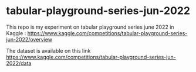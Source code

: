 # tabular-playground-series-jun-2022

This repo is my experiment on tabular playground series june 2022 in Kaggle : https://www.kaggle.com/competitions/tabular-playground-series-jun-2022/overview

The dataset is available on this link https://www.kaggle.com/competitions/tabular-playground-series-jun-2022/data

